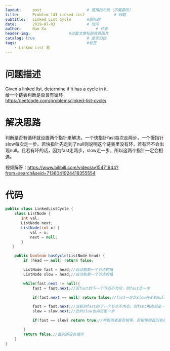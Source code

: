 ```yaml
---
layout:     post   				    # 使用的布局（不需要改）
title:      Problem 141 Linked List				# 标题 
subtitle:   Linked List Cycle       #副标题
date:       2019-07-03				# 时间
author:     Nuo Xu 						# 作者
header-img:              	#这篇文章标题背景图片
catalog: true 						# 是否归档
tags:								#标签
    - Linked List 易
---
```

# 问题描述
Given a linked list, determine if it has a cycle in it.  
给一个链表判断是否含有循环  
https://leetcode.com/problems/linked-list-cycle/

# 解决思路
判断是否有循环就设置两个指针来解决，一个快指针fast每次走两步，一个慢指针slow每次走一步。若快指针先走到了null则说明这个链表里没有环，若有环不会出现null。且若有环的话，因为fast走两步，slow走一步，所以这两个指针一定会相遇。  

视频解答：https://www.bilibili.com/video/av15471944?from=search&seid=7136041924418355554
# 代码
```java
public class LinkedListCycle {
    class ListNode {
       int val;
       ListNode next;
       ListNode(int x) {
           val = x;
           next = null;
       }
   }

    public boolean hasCycle(ListNode head) {
        if (head == null) return false;

        ListNode fast = head;//自动取第一个节点的值
        ListNode slow = head;//自动取第一个节点的值

        while(fast.next != null){
            fast = fast.next;//若fast的下一个节点不为空，则fast走一步

            if(fast.next == null) return false;//fast一定比slow先走到null（若有null的话），所以当fast = null时链表结束

            fast = fast.next;//当新的fast的下一个节点不为空，则fast再向后走一步
            slow = slow.next;//此时slow也向后走一步

            if(fast == slow) return true;//判断两者是否相等，若相等则返回有循环

        }
        return false;//否则即没有循环
    }
}
```
